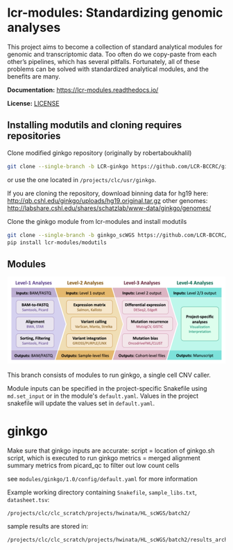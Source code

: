 # lcr-modules: Standardizing genomic analyses

This project aims to become a collection of standard analytical modules for genomic and transcriptomic data. Too often do we copy-paste from each other’s pipelines, which has several pitfalls. Fortunately, all of these problems can be solved with standardized analytical modules, and the benefits are many. 

**Documentation:** https://lcr-modules.readthedocs.io/

**License:** [LICENSE](LICENSE)

## Installing modutils and cloning requires repositories

Clone modified ginkgo repository (originally by robertaboukhalil)
```bash
git clone --single-branch -b LCR-ginkgo https://github.com/LCR-BCCRC/ginkgo.git
```
or use the one located in `/projects/clc/usr/ginkgo`.

If you are cloning the repository, download binning data for hg19 here: http://qb.cshl.edu/ginkgo/uploads/hg19.original.tar.gz
other genomes: http://labshare.cshl.edu/shares/schatzlab/www-data/ginkgo/genomes/

Clone the ginkgo module from lcr-modules and install modutils
```bash
git clone --single-branch -b ginkgo_scWGS https://github.com/LCR-BCCRC/lcr-modules.git
pip install lcr-modules/modutils
```

## Modules

![Module levels](images/module_levels.png)

This branch consists of modules to run ginkgo, a single cell CNV caller.

Module inputs can be specified in the project-specific Snakefile using `md.set_input` or in the module's `default.yaml`. Values in the project snakefile will update the values set in `default.yaml`.

# ginkgo
Make sure that ginkgo inputs are accurate:
script = location of ginkgo.sh script, which is executed to run ginkgo
metrics = merged alignment summary metrics from picard_qc to filter out low count cells

see `modules/ginkgo/1.0/config/default.yaml` for more information


Example working directory containing `Snakefile`, `sample_libs.txt`, `datasheet.tsv`:
```
/projects/clc/clc_scratch/projects/hwinata/HL_scWGS/batch2/
```

sample results are stored in:
```
/projects/clc/clc_scratch/projects/hwinata/HL_scWGS/batch2/results_archived
```



